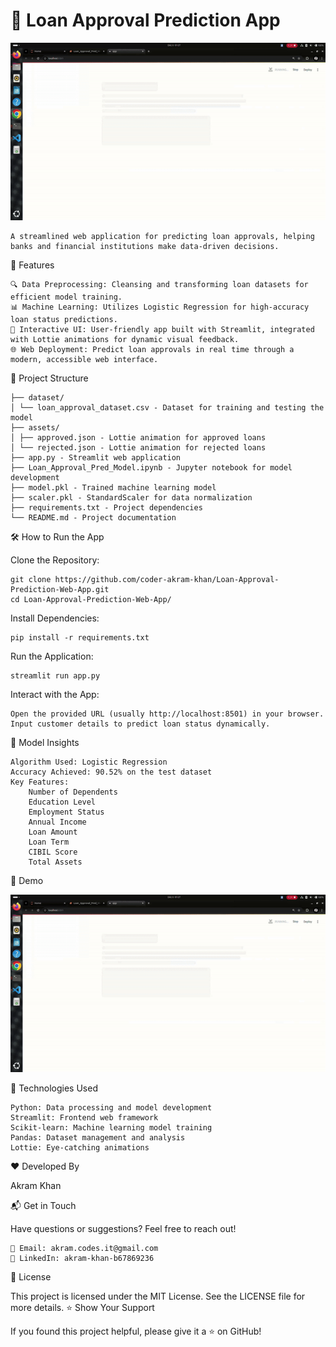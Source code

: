 # 🏦 Loan Approval Prediction App

![image alt](https://github.com/coder-akram-khan/Loan-Approval-Prediction-Web-App/blob/main/assets/app.gif?raw=true)

    A streamlined web application for predicting loan approvals, helping banks and financial institutions make data-driven decisions.

🚀 Features

    🔍 Data Preprocessing: Cleansing and transforming loan datasets for efficient model training.
    📊 Machine Learning: Utilizes Logistic Regression for high-accuracy loan status predictions.
    🌟 Interactive UI: User-friendly app built with Streamlit, integrated with Lottie animations for dynamic visual feedback.
    🌐 Web Deployment: Predict loan approvals in real time through a modern, accessible web interface.

📂 Project Structure

    ├── dataset/
    │ └── loan_approval_dataset.csv - Dataset for training and testing the model
    ├── assets/
    │ ├── approved.json - Lottie animation for approved loans
    │ └── rejected.json - Lottie animation for rejected loans
    ├── app.py - Streamlit web application
    ├── Loan_Approval_Pred_Model.ipynb - Jupyter notebook for model development
    ├── model.pkl - Trained machine learning model
    ├── scaler.pkl - StandardScaler for data normalization
    ├── requirements.txt - Project dependencies
    └── README.md - Project documentation
  🛠️ How to Run the App

  Clone the Repository:

    git clone https://github.com/coder-akram-khan/Loan-Approval-Prediction-Web-App.git
    cd Loan-Approval-Prediction-Web-App/

Install Dependencies:

    pip install -r requirements.txt

Run the Application:

    streamlit run app.py

Interact with the App:

    Open the provided URL (usually http://localhost:8501) in your browser.
    Input customer details to predict loan status dynamically.

🧠 Model Insights

    Algorithm Used: Logistic Regression
    Accuracy Achieved: 90.52% on the test dataset
    Key Features:
        Number of Dependents
        Education Level
        Employment Status
        Annual Income
        Loan Amount
        Loan Term
        CIBIL Score
        Total Assets

🎥 Demo

![image alt](https://github.com/coder-akram-khan/Loan-Approval-Prediction-Web-App/blob/main/assets/app.gif?raw=true)

📌 Technologies Used

    Python: Data processing and model development
    Streamlit: Frontend web framework
    Scikit-learn: Machine learning model training
    Pandas: Dataset management and analysis
    Lottie: Eye-catching animations

❤️ Developed By

Akram Khan

📬 Get in Touch

Have questions or suggestions? Feel free to reach out!

    📧 Email: akram.codes.it@gmail.com
    💼 LinkedIn: akram-khan-b67869236
📄 License

This project is licensed under the MIT License. See the LICENSE file for more details.
⭐ Show Your Support

If you found this project helpful, please give it a ⭐ on GitHub!
